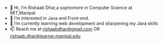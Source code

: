 - 👋 Hi, I’m Rishaab Dhar,a sophomore in Computer Science at MIT,Manipal.
- 👀 I’m interested in Java and Front-end.
- 🌱 I’m currently learning web development and sharpening my Java skills
- 📫 Reach me at rishaabdhar@gmail.com OR rishaab.dhar@learner.manipal.edu

<!---
rishaabd24/rishaabd24 is a ✨ special ✨ repository because its `README.md` (this file) appears on your GitHub profile.
You can click the Preview link to take a look at your changes.
--->
